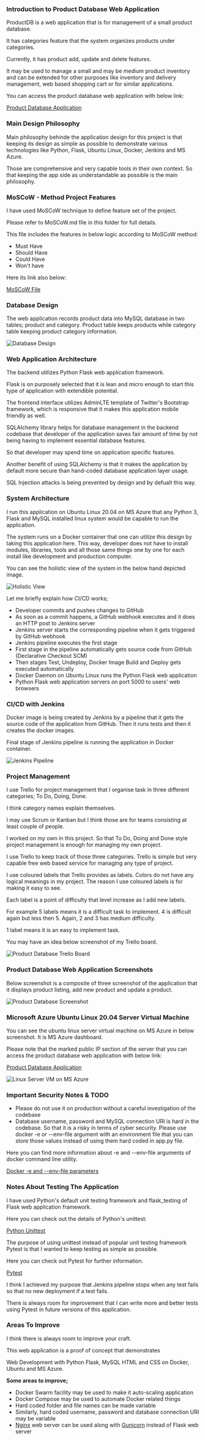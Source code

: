 ### Introduction to Product Database Web Application ###

ProductDB is a web application that is for management
of a small product database.

It has categories feature that the system organizes products
under categories.

Currently, it has product add, update and delete features.

It may be used to manage a small and may be medium product inventory
and can be extended for other purposes like inventory and delivery
management, web based shopping cart or for similar applications.

You can access the product database web application with below link:

[Product Database Application](http://20.0.8.181:5000/)

### Main Design Philosophy ###

Main philosophy behinde the application design for this project is that keeping
its design as simple as possible to demonstrate various technologies like
Python, Flask, Ubuntu Linux, Docker, Jenkins and MS Azure.

Those are comprehensive and very capable tools in their own context. So that
keeping the app side as understandable as possible is the main philosophy.

### MoSCoW - Method Project Features ###

I have used MoSCoW technique to define feature set of the project.

Please refer to MoSCoW.md file in this folder for full details.

This file includes the features in below logic according to MoSCoW method:

* Must Have
* Should Have
* Could Have
* Won't have

Here its link also below:

[MoSCoW File](https://github.com/mehmetccom/productdb/blob/main/MoSCoW.md)

### Database Design ###

The web application records product data into MySQL database in two
tables; product and category. Product table keeps products while
category table keeping product category information.

![Database Design](/images/db-design-20-06-2022.png)

### Web Application Architecture ###

The backend utilizes Python Flask web application framework.

Flask is on purposely selected that it is lean and micro enough
to start this type of application with extendible potential.

The frontend interface utilizes AdminLTE template of Twitter's
Bootstrap framework, which is responsive that it makes this application
mobile friendly as well.

SQLAlchemy library helps for database management in the backend codebase
that developer of the application saves fair amount of time by not being 
having to implement essential database features.

So that developer may spend time on application specific features.

Another benefit of using SQLAlchemy is that it makes the application
by default more secure than hand-coded database application layer usage.

SQL Injection attacks is being prevented by design and by defualt this way.

### System Architecture ###

I run this application on Ubuntu Linux 20.04 on MS Azure that any Python 3,
Flask and MySQL installed linux system would be capable to run the application.

The system runs on a Docker container that one can utilize this design by taking
this application here. This way, developer does not have to install modules, libraries,
tools and all those same things one by one for each install like development
and production computer.

You can see the holistic view of the system in the below hand depicted image.

![Holistic View](/images/holistic-view-21-07-2022.jpg)

Let me briefly explain how CI/CD works;

* Developer commits and pushes changes to GitHub
* As soon as a commit happens, a GitHub webhook executes and it does an HTTP post to Jenkins server
* Jenkins server starts the corresponding pipeline when it gets triggered by GitHub webhook
* Jenkins pipeline executes the first stage
* First stage in the pipeline automatically gets source code from GitHub (Declarative Checkout SCM)
* Then stages Test, Undeploy, Docker Image Build and Deploy gets executed automatically
* Docker Daemon on Ubuntu Linux runs the Python Flask web application
* Python Flask web application servers on port 5000 to users' web browsers


### CI/CD with Jenkins ###

Docker image is being created by Jenkins by a pipeline that it gets the source
code of the application from GitHub. Then it runs tests and then it creates the
docker images.

Final stage of Jenkins pipeline is running the application in Docker container.

![Jenkins Pipeline](/images/jenkins-pipeline-21-07-2022.png)

### Project Management ###

I use Trello for project management that I organise task in three different
categories; To Do, Doing, Done.

I think category names explain themselves.

I may use Scrum or Kanban but I think those are for teams consisting at least
couple of people.

I worked on my own in this project. So that To Do, Doing and Done style project
management is enough for managing my own project.

I use Trello to keep track of those three categories. Trello is simple but very
capable free web based service for managing any type of project.

I use coloured labels that Trello provides as labels. Colors do not have
any logical meanings in my project. The reason I use coloured labels is for
making it easy to see.

Each label is a point of difficulty that level increase as I add new labels.

For example 5 labels means it is a difficult task to implement. 4 is difficult
again but less then 5. Again, 2 and 3 has medium difficulty.

1 label means it is an easy to implement task.

You may have an idea below screenshot of my Trello board.

![Product Database Trello Board](/images/my-trello-board-21-07-2022.png)

### Product Database Web Application Screenshots ###

Below screenshot is a composite of three screenshot of the application
that it displays product listing, add new product and update a product.

![Product Database Screenshot](/images/product-db-screenshot-whole.png)

### Microsoft Azure Ubuntu Linux 20.04 Server Virtual Machine ###

You can see the ubuntu linux server virtual machine on MS Azure in below
screenshot. It is MS Azure dashboard.

Please note that the marked public IP section of the server that you can
access the product database web application with below link:

[Product Database Application](http://20.0.8.181:5000/)

![Linux Server VM on MS Azure](/images/ms-azure-dashboard-my-linux-server-vm-21-07-2022.png)

### Important Security Notes & TODO ###

* Please do not use it on production without a careful investigation of the codebase
* Database username, password and MySQL connection URI is hard in the codebase. So that
it is a risky in terms of cyber security. Please use docker -e or --env-file argument
with an environment file that you can store those values instead of using them
hard coded in app.py file.

Here you can find more information about -e and --env-file arguments of docker command
line utility.

[Docker -e and --env-file parameters](https://stackoverflow.com/questions/30494050/how-do-i-pass-environment-variables-to-docker-containers)

### Notes About Testing The Application ###

I have used Python's default unit testing framework and flask_testing of Flask
web application framework.

Here you can check out the details of Python's unittest:

[Python Unittest](https://docs.python.org/3/library/unittest.html)

The purpose of using unittest instead of popular unit testing framework Pytest is
that I wanted to keep testing as simple as possible.

Here you can check out Pytest for further information.

[Pytest](https://www.pytest.org)

I think I achieved my purpose that Jenkins pipeline stops
when any test fails so that no new deployment if a test fails.

There is always room for improvement that I can write more and better
tests using Pytest in future versions of this application.

### Areas To Improve ###

I think there is always room to improve your craft.

This web application is a proof of concept that demonstrates

Web Development with Python Flask, MySQL HTML and CSS on Docker, Ubuntu
and MS Azure.

**Some areas to improve;**

* Docker Swarm facility may be used to make it auto-scaling application
* Docker Compose may be used to automate Docker related things
* Hard coded folder and file names can be made variable
* Similarly, hard coded username, password and database connection URI may be variable
* [Nginx](https://nginx.org/) web server can be used along with [Gunicorn](https://gunicorn.org/) instead of Flask web server
